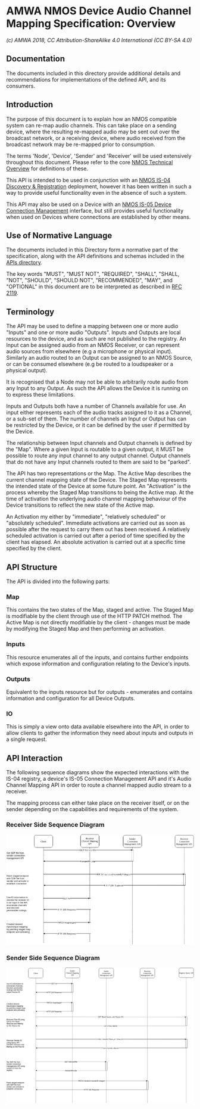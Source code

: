 # AMWA NMOS Device Audio Channel Mapping Specification: Overview

_(c) AMWA 2018, CC Attribution-ShareAlike 4.0 International (CC BY-SA 4.0)_

## Documentation

The documents included in this directory provide additional details and recommendations for implementations of the defined API, and its consumers.

## Introduction
The purpose of this document is to explain how an NMOS compatible system can re-map audio channels. This can take place on a sending device, where the resulting re-mapped audio may be sent out over the broadcast network, or a receiving device, where audio received from the broadcast network may be re-mapped prior to consumption.

The terms 'Node', 'Device', 'Sender' and 'Receiver' will be used extensively throughout this document. Please refer to the core [NMOS Technical Overview](https://github.com/AMWA-TV/nmos/blob/master/NMOS%20Technical%20Overview.md) for definitions of these.

This API is intended to be used in conjunction with an [NMOS IS-04 Discovery & Registration](https://github.com/AMWA-TV/nmos-discovery-registration) deployment, however it has been written in such a way to provide useful functionality even in the absence of such a system.

This API may also be used on a Device with an [NMOS IS-05 Device Connection Management](https://github.com/AMWA-TV/nmos-device-connection-management) interface, but still provides useful functionality when used on Devices where connections are established by other means.

## Use of Normative Language
The documents included in this Directory form a normative part of the specification, along with the API definitions and schemas included in the [APIs directory](../APIs).

The key words "MUST", "MUST NOT", "REQUIRED", "SHALL", "SHALL, "NOT", "SHOULD", "SHOULD NOT", "RECOMMENDED",  "MAY", and "OPTIONAL" in this document are to be interpreted as described in [RFC 2119](https://tools.ietf.org/html/rfc2119).

## Terminology

The API may be used to define a mapping between one or more audio "Inputs" and one or more audio "Outputs". Inputs and Outputs are local resources to the device, and as such are not published to the registry. An Input can be assigned audio from an NMOS Receiver, or can represent audio sources from elsewhere (e.g a microphone or physical input). Similarly an audio routed to an Output can be assigned to an NMOS Source, or can be consumed elsewhere (e.g be routed to a loudspeaker or a physical output).

It is recognised that a Node may not be able to arbitrarily route audio from any Input to any Output. As such the API allows the Device it is running on to express these limitations.

Inputs and Outputs both have a number of Channels available for use. An input either represents each of the audio tracks assigned to it as a Channel, or a sub-set of them. The number of channels an Input or Output has can be restricted by the Device, or it can be defined by the user if permitted by the Device.

The relationship between Input channels and Output channels is defined by the "Map". Where a given Input is routable to a given output, it MUST be possible to route any input channel to any output channel. Output channels that do not have any Input channels routed to them are said to be "parked".

The API has two representations or the Map. The Active Map describes the current channel mapping state of the Device. The Staged Map represents the intended state of the Device at some future point. An "Activation" is the process whereby the Staged Map transitions to being the Active map. At the time of activation the underlying audio channel mapping behaviour of the Device transitions to reflect the new state of the Active map.

An Activation my either by "immediate", "relatively scheduled" or "absolutely scheduled". Immediate activations are carried out as soon as possible after the request to carry them out has been received. A relatively scheduled activation is carried out after a period of time specified by the client has elapsed. An absolute activation is carried out at a specific time specified by the client.

## API Structure

The API is divided into the following parts:

### Map
This contains the two states of the Map, staged and active. The Staged Map is modifiable by the client through use of the HTTP PATCH method. The Active Map is not directly modifiable by the client - changes must be made by modifying the Staged Map and then performing an activation.

### Inputs
This resource enumerates all of the inputs, and contains further endpoints which expose information and configuration relating to the Device's inputs.

### Outputs
Equivalent to the inputs resource but for outputs - enumerates and contains information and configuration for all Device Outputs.

### IO
This is simply a view onto data available elsewhere into the API, in order to allow clients to gather the information they need about inputs and outputs in a single request.

## API Interaction

The following sequence diagrams show the expected interactions with the IS-04 registry, a device's IS-05 Connection Management API and it's Audio Channel Mapping API in order to route a channel mapped audio stream to a receiver.

The mapping process can either take place on the receiver itself, or on the sender depending on the capabilities and requirements of the system.


### Receiver Side Sequence Diagram

![receiver side channel mapping work-flow sequence diagram](images/receiver-side-sequence-diagram.png "Receiver Side Sequence Diagram")

### Sender Side Sequence Diagram

![sender side channel mapping work-flow sequence diagram](images/sender-side-sequence-diagram.png "Sender Side Sequence Diagram")
